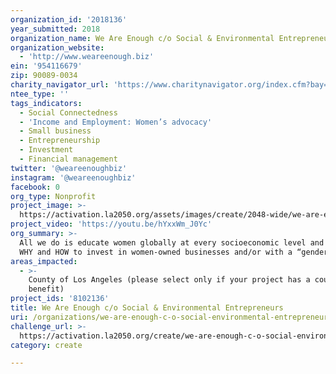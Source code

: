 ```yaml
---
organization_id: '2018136'
year_submitted: 2018
organization_name: We Are Enough c/o Social & Environmental Entrepreneurs
organization_website:
  - 'http://www.weareenough.biz'
ein: '954116679'
zip: 90089-0034
charity_navigator_url: 'https://www.charitynavigator.org/index.cfm?bay=search.profile&ein=954116679'
ntee_type: ''
tags_indicators:
  - Social Connectedness
  - 'Income and Employment: Women’s advocacy'
  - Small business
  - Entrepreneurship
  - Investment
  - Financial management
twitter: '@weareenoughbiz'
instagram: '@weareenoughbiz'
facebook: 0
org_type: Nonprofit
project_image: >-
  https://activation.la2050.org/assets/images/create/2048-wide/we-are-enough-c-o-social-environmental-entrepreneurs.jpg
project_video: 'https://youtu.be/hYxxWm_J0Yc'
org_summary: >-
  All we do is educate women globally at every socioeconomic level and age on
  WHY and HOW to invest in women-owned businesses and/or with a “gender lens”.
areas_impacted:
  - >-
    County of Los Angeles (please select only if your project has a countywide
    benefit)
project_ids: '8102136'
title: We Are Enough c/o Social & Environmental Entrepreneurs
uri: /organizations/we-are-enough-c-o-social-environmental-entrepreneurs/
challenge_url: >-
  https://activation.la2050.org/create/we-are-enough-c-o-social-environmental-entrepreneurs/
category: create

---
```

